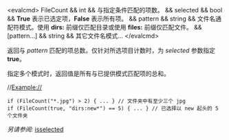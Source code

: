 \<evalcmd\>  FileCount && int && 与指定条件匹配的项数。 && selected && bool && **True** 表示已选定项，**False** 表示所有项。 && pattern && string && 文件名通配符模式。使用 **dirs:** 前缀仅匹配目录或使用 **files:** 前缀仅匹配文件。 && \[pattern...\] && string && 其它文件名模式... \</evalcmd\>

返回与 *pattern* 匹配的项总数。仅针对所选项目计数时，为 *selected* 参数指定 **true**。

指定多个模式时，返回值是所有与已提供模式匹配项的总和。

//<Example://>

    if (FileCount("*.jpg") > 2) { ... } // 文件夹中有至少三个 jpg 
    if (FileCount(true, "dirs:new*") == 5) { ... } // 已选择以 new 起头的 5 个文件夹

*另请参阅:* [isselected](isselected.zh.md)